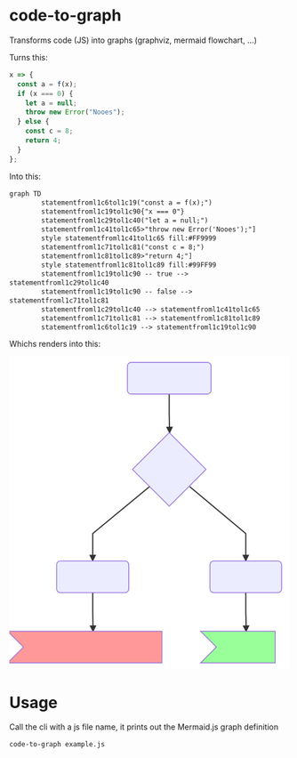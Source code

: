 # code-to-graph

Transforms code (JS) into graphs (graphviz, mermaid flowchart, ...)

Turns this:

```javascript
x => {
  const a = f(x);
  if (x === 0) {
    let a = null;
    throw new Error("Nooes");
  } else {
    const c = 8;
    return 4;
  }
};
```

Into this:

```mermaid
graph TD
        statementfroml1c6tol1c19("const a = f(x);")
        statementfroml1c19tol1c90{"x === 0"}
        statementfroml1c29tol1c40("let a = null;")
        statementfroml1c41tol1c65>"throw new Error('Nooes');"]
        style statementfroml1c41tol1c65 fill:#FF9999
        statementfroml1c71tol1c81("const c = 8;")
        statementfroml1c81tol1c89>"return 4;"]
        style statementfroml1c81tol1c89 fill:#99FF99
        statementfroml1c19tol1c90 -- true --> statementfroml1c29tol1c40
        statementfroml1c19tol1c90 -- false --> statementfroml1c71tol1c81
        statementfroml1c29tol1c40 --> statementfroml1c41tol1c65
        statementfroml1c71tol1c81 --> statementfroml1c81tol1c89
        statementfroml1c6tol1c19 --> statementfroml1c19tol1c90
```

Whichs renders into this:

![Example mermaid diagram](./mermaid-diagram-example.svg)

# Usage

Call the cli with a js file name, it prints out the Mermaid.js graph definition

```bash
code-to-graph example.js
```
